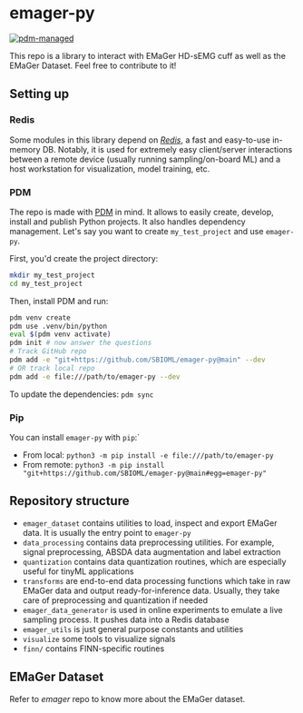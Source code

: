 # emager-py

[![pdm-managed](https://img.shields.io/badge/pdm-managed-blueviolet)](https://pdm-project.org)

This repo is a library to interact with EMaGer HD-sEMG cuff as well as the EMaGer Dataset. Feel free to contribute to it!

## Setting up

### Redis

Some modules in this library depend on [_Redis_](https://redis.io/), a fast and easy-to-use in-memory DB. Notably, it is used for extremely easy client/server interactions between a remote device (usually running sampling/on-board ML) and a host workstation for visualization, model training, etc.

### PDM

The repo is made with [PDM](https://pdm-project.org/latest/) in mind. It allows to easily create, develop, install and publish Python projects. It also handles dependency management. Let's say you want to create `my_test_project` and use `emager-py`.

First, you'd create the project directory:

```bash
mkdir my_test_project
cd my_test_project
```

Then, install PDM and run:

```bash
pdm venv create
pdm use .venv/bin/python
eval $(pdm venv activate)
pdm init # now answer the questions
# Track GitHub repo
pdm add -e "git+https://github.com/SBIOML/emager-py@main" --dev
# OR track local repo
pdm add -e file:///path/to/emager-py --dev
```

To update the dependencies: `pdm sync`

### Pip

You can install `emager-py` with `pip`:`

- From local: `python3 -m pip install -e file:///path/to/emager-py`
- From remote: `python3 -m pip install "git+https://github.com/SBIOML/emager-py@main#egg=emager-py"`

## Repository structure

- `emager_dataset` contains utilities to load, inspect and export EMaGer data. It is usually the entry point to `emager-py`
- `data_processing` contains data preprocessing utilities. For example, signal preprocessing, ABSDA data augmentation and label extraction
- `quantization` contains data quantization routines, which are especially useful for tinyML applications
- `transforms` are end-to-end data processing functions which take in raw EMaGer data and output ready-for-inference data. Usually, they take care of preprocessing and quantization if needed
- `emager_data_generator` is used in online experiments to emulate a live sampling process. It pushes data into a Redis database
- `emager_utils` is just general purpose constants and utilities
- `visualize` some tools to visualize signals
- `finn/` contains FINN-specific routines

## EMaGer Dataset

Refer to _emager_ repo to know more about the EMaGer dataset.
